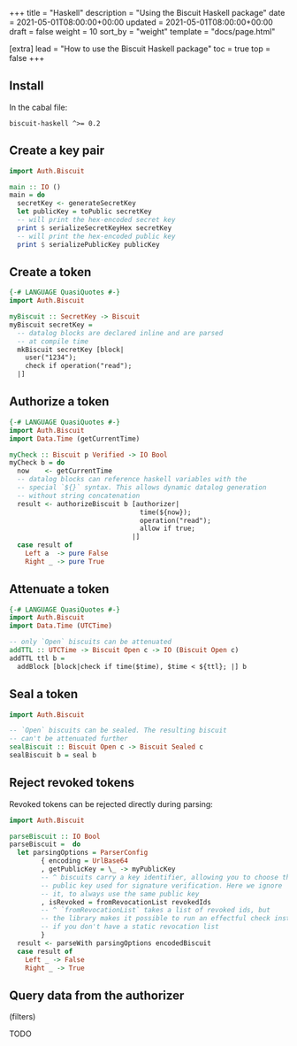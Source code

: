 +++
title = "Haskell"
description = "Using the Biscuit Haskell package"
date = 2021-05-01T08:00:00+00:00
updated = 2021-05-01T08:00:00+00:00
draft = false
weight = 10
sort_by = "weight"
template = "docs/page.html"

[extra]
lead = "How to use the Biscuit Haskell package"
toc = true
top = false
+++

## Install

In the cabal file:

```
biscuit-haskell ^>= 0.2
```

## Create a key pair

```haskell
import Auth.Biscuit

main :: IO ()
main = do
  secretKey <- generateSecretKey
  let publicKey = toPublic secretKey
  -- will print the hex-encoded secret key
  print $ serializeSecretKeyHex secretKey
  -- will print the hex-encoded public key
  print $ serializePublicKey publicKey
```

## Create a token

```haskell
{-# LANGUAGE QuasiQuotes #-}
import Auth.Biscuit

myBiscuit :: SecretKey -> Biscuit
myBiscuit secretKey =
  -- datalog blocks are declared inline and are parsed
  -- at compile time
  mkBiscuit secretKey [block|
    user("1234");
    check if operation("read");
  |]
```

## Authorize a token

```haskell
{-# LANGUAGE QuasiQuotes #-}
import Auth.Biscuit
import Data.Time (getCurrentTime)

myCheck :: Biscuit p Verified -> IO Bool
myCheck b = do
  now    <- getCurrentTime
  -- datalog blocks can reference haskell variables with the
  -- special `${}` syntax. This allows dynamic datalog generation
  -- without string concatenation
  result <- authorizeBiscuit b [authorizer|
                                 time(${now});
                                 operation("read");
                                 allow if true;
                               |]
  case result of
    Left a  -> pure False
    Right _ -> pure True
```

## Attenuate a token

```haskell
{-# LANGUAGE QuasiQuotes #-}
import Auth.Biscuit
import Data.Time (UTCTime)

-- only `Open` biscuits can be attenuated
addTTL :: UTCTime -> Biscuit Open c -> IO (Biscuit Open c)
addTTL ttl b =
  addBlock [block|check if time($time), $time < ${ttl}; |] b
```

## Seal a token

```haskell
import Auth.Biscuit

-- `Open` biscuits can be sealed. The resulting biscuit
-- can't be attenuated further
sealBiscuit :: Biscuit Open c -> Biscuit Sealed c
sealBiscuit b = seal b
```

## Reject revoked tokens

Revoked tokens can be rejected directly during parsing:

```haskell
import Auth.Biscuit

parseBiscuit :: IO Bool
parseBiscuit =  do
  let parsingOptions = ParserConfig
        { encoding = UrlBase64
        , getPublicKey = \_ -> myPublicKey
        -- ^ biscuits carry a key identifier, allowing you to choose the
        -- public key used for signature verification. Here we ignore
        -- it, to always use the same public key
        , isRevoked = fromRevocationList revokedIds
        -- ^ `fromRevocationList` takes a list of revoked ids, but
        -- the library makes it possible to run an effectful check instead
        -- if you don't have a static revocation list
        }
  result <- parseWith parsingOptions encodedBiscuit
  case result of
    Left _ -> False
    Right _ -> True
```

## Query data from the authorizer

(filters)

TODO
